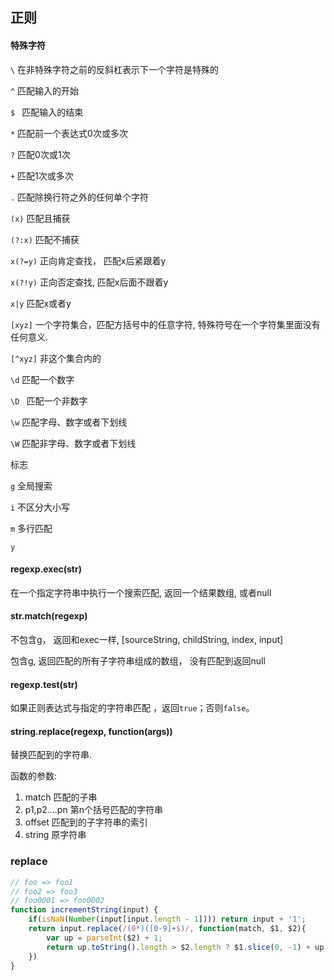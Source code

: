 ## 正则

#### 特殊字符

`\`      在非特殊字符之前的反斜杠表示下一个字符是特殊的

`^`       匹配输入的开始

`$ `         匹配输入的结束

`*`   匹配前一个表达式0次或多次 

`?`      匹配0次或1次

`+`     匹配1次或多次

`.`     匹配除换行符之外的任何单个字符

`(x)`   匹配且捕获

`(?:x)` 匹配不捕获

`x(?=y)`    正向肯定查找， 匹配x后紧跟着y

`x(?!y)`    正向否定查找,  匹配x后面不跟着y

`x|y`    匹配x或者y

`[xyz]` 一个字符集合，匹配方括号中的任意字符, 特殊符号在一个字符集里面没有任何意义.

`[^xyz]` 非这个集合内的

`\d`    匹配一个数字

`\D `    匹配一个非数字

`\w`     匹配字母、数字或者下划线

`\W`     匹配非字母、数字或者下划线

标志

`g`    全局搜索

`i`    不区分大小写

`m`    多行匹配

`y`

#### regexp.exec(str)

在一个指定字符串中执行一个搜索匹配, 返回一个结果数组, 或者null

#### str.match(regexp)

不包含g， 返回和exec一样, [sourceString, childString, index, input]

包含g, 返回匹配的所有子字符串组成的数组， 没有匹配到返回null

#### regexp.test(str)

如果正则表达式与指定的字符串匹配 ，返回`true`；否则`false`。

#### string.replace(regexp, function(args))

替换匹配到的字符串.  

函数的参数:

1. match     匹配的子串
2. p1,p2....pn     第n个括号匹配的字符串
3. offset   匹配到的子字符串的索引
4. string   原字符串 

### replace

```javascript
// foo => foo1
// foo2 => foo3
// foo0001 => foo0002
function incrementString(input) {
	if(isNaN(Number(input[input.length - 1]))) return input + '1';
    return input.replace(/(0*)([0-9]+$)/, function(match, $1, $2){
        var up = parseInt($2) + 1;
        return up.toString().length > $2.length ? $1.slice(0, -1) + up : $1 + up;
    })
}
```


